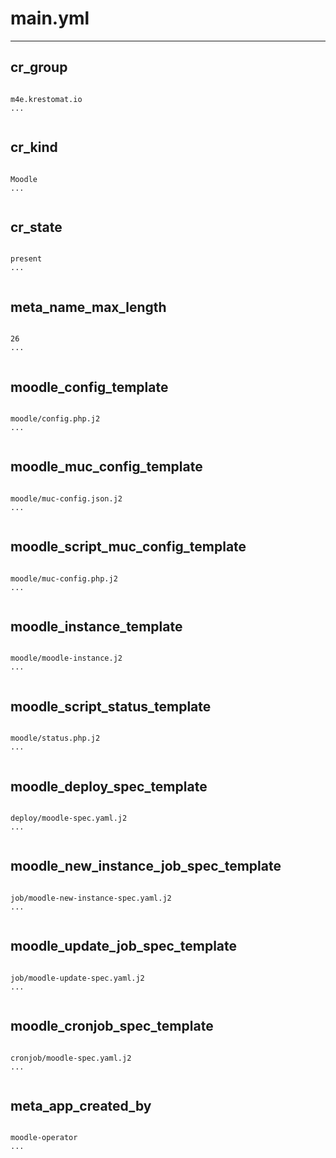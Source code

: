 



# main.yml
  
---
## cr_group
  
```

m4e.krestomat.io
...
  
```
## cr_kind
  
```

Moodle
...
  
```
## cr_state
  
```

present
...
  
```
## meta_name_max_length
  
```

26
...
  
```
## moodle_config_template
  
```

moodle/config.php.j2
...
  
```
## moodle_muc_config_template
  
```

moodle/muc-config.json.j2
...
  
```
## moodle_script_muc_config_template
  
```

moodle/muc-config.php.j2
...
  
```
## moodle_instance_template
  
```

moodle/moodle-instance.j2
...
  
```
## moodle_script_status_template
  
```

moodle/status.php.j2
...
  
```
## moodle_deploy_spec_template
  
```

deploy/moodle-spec.yaml.j2
...
  
```
## moodle_new_instance_job_spec_template
  
```

job/moodle-new-instance-spec.yaml.j2
...
  
```
## moodle_update_job_spec_template
  
```

job/moodle-update-spec.yaml.j2
...
  
```
## moodle_cronjob_spec_template
  
```

cronjob/moodle-spec.yaml.j2
...
  
```
## meta_app_created_by
  
```

moodle-operator
...
  
```